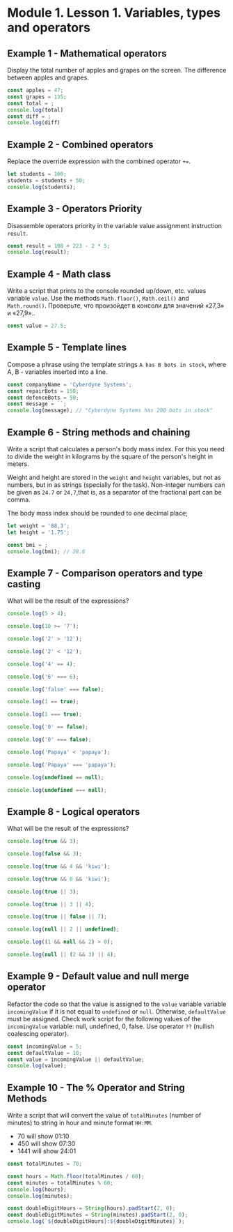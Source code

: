 # Module 1. Lesson 1. Variables, types and operators 

## Example 1 - Mathematical operators 

Display the total number of apples and grapes on the screen. The difference between apples and grapes.

```js
const apples = 47;
const grapes = 135;
const total = ;
console.log(total)
const diff = ;
console.log(diff)
```

## Example 2 - Combined operators

Replace the override expression with the combined operator `+=`.

```js
let students = 100;
students = students + 50;
console.log(students);
```

## Example 3 - Operators Priority

Disassemble operators priority in the variable value assignment  instruction
`result`.

```js
const result = 108 + 223 - 2 * 5;
console.log(result);
```

## Example 4 - Math class

Write a script that prints to the console rounded up/down, etc. values
variable `value`. Use the methods `Math.floor()`, `Math.ceil()` and
`Math.round()`. Проверьте, что произойдет в консоли для значений «27,3» и «27,9»..

```js
const value = 27.5;
```

## Example 5 - Template lines

Compose a phrase using the template strings `A has B bots in stock`, where A, B -
variables inserted into a line.

```js
const companyName = 'Cyberdyne Systems';
const repairBots = 150;
const defenceBots = 50;
const message = ``;
console.log(message); // "Cyberdyne Systems has 200 bots in stock"
```

## Example 6 - String methods and chaining

Write a script that calculates a person's body mass index. For this
you need to divide the weight in kilograms by the square of the person's height in meters.

Weight and height are stored in the `weight` and `height` variables, but not as numbers, but in
as strings (specially for the task). Non-integer numbers can be given as
`24.7` or `24,7`,that is, as a separator of the fractional part can be
comma.

The body mass index should be rounded to one decimal place;

```js
let weight = '88,3';
let height = '1.75';

const bmi = ;
console.log(bmi); // 28.8
```

## Example 7 - Comparison operators and type casting

What will be the result of the expressions?

```js
console.log(5 > 4);

console.log(10 >= '7');

console.log('2' > '12');

console.log('2' < '12');

console.log('4' == 4);

console.log('6' === 6);

console.log('false' === false);

console.log(1 == true);

console.log(1 === true);

console.log('0' == false);

console.log('0' === false);

console.log('Papaya' < 'papaya');

console.log('Papaya' === 'papaya');

console.log(undefined == null);

console.log(undefined === null);
```

## Example 8 - Logical operators

What will be the result of the expressions?

```js
console.log(true && 3);

console.log(false && 3);

console.log(true && 4 && 'kiwi');

console.log(true && 0 && 'kiwi');

console.log(true || 3);

console.log(true || 3 || 4);

console.log(true || false || 7);

console.log(null || 2 || undefined);

console.log((1 && null && 2) > 0);

console.log(null || (2 && 3) || 4);
```

## Example 9 - Default value and null merge operator 

 Refactor the code so that the value is assigned to the `value` variable
variable `incomingValue` if it is not equal to `undefined` or `null`. Otherwise,
`defaultValue` must be assigned. Check work
script for the following values of the `incomingValue` variable: null, undefined, 0,
false. Use operator `??` (nullish coalescing operator).

```js
const incomingValue = 5;
const defaultValue = 10;
const value = incomingValue || defaultValue;
console.log(value);
```

## Example 10 - The % Operator and String Methods

Write a script that will convert the value of `totalMinutes` (number of minutes) to
string in hour and minute format `HH:MM`.

- 70 will show 01:10
- 450 will show 07:30
- 1441 will show 24:01

```js
const totalMinutes = 70;

const hours = Math.floor(totalMinutes / 60);
const minutes = totalMinutes % 60;
console.log(hours);
console.log(minutes);

const doubleDigitHours = String(hours).padStart(2, 0);
const doubleDigitMinutes = String(minutes).padStart(2, 0);
console.log(`${doubleDigitHours}:${doubleDigitMinutes}`);
```
